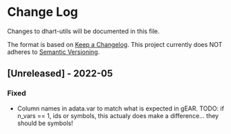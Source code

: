 # Change Log

Changes to dhart-utils will be documented in this file.

The format is based on [Keep a Changelog](http://keepachangelog.com/).
This project currently does NOT adheres to [Semantic Versioning](http://semver.org/).

## [Unreleased] - 2022-05

### Fixed
- Column names in adata.var to match what is expected in gEAR. TODO: if n_vars == 1, ids or symbols, this actualy does make a difference... they should be symbols!
